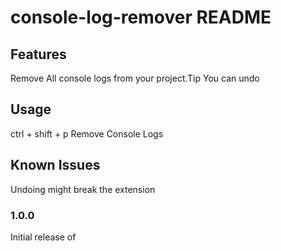 # console-log-remover README


## Features

Remove All console logs from your project.Tip You can undo

## Usage

ctrl + shift + p
Remove Console Logs




## Known Issues

Undoing might break the extension

### 1.0.0

Initial release of 

